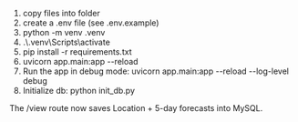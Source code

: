 1. copy files into folder
2. create a .env file (see .env.example)
3. python -m venv .venv
4. .\\.venv\Scripts\activate
5. pip install -r requirements.txt
6. uvicorn app.main:app --reload
7. Run the app in debug mode: uvicorn app.main:app --reload --log-level debug
8. Initialize db: python init_db.py

The /view route now saves Location + 5-day forecasts into MySQL.
